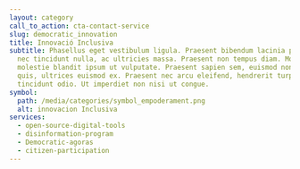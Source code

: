 ```yaml
---
layout: category
call_to_action: cta-contact-service
slug: democratic_innovation
title: Innovació Inclusiva
subtitle: Phasellus eget vestibulum ligula. Praesent bibendum lacinia porta. Sed
  nec tincidunt nulla, ac ultricies massa. Praesent non tempus diam. Morbi
  molestie blandit ipsum ut vulputate. Praesent sapien sem, euismod non sem
  quis, ultrices euismod ex. Praesent nec arcu eleifend, hendrerit turpis sed,
  tincidunt odio. Ut imperdiet non nisi ut congue.
symbol:
  path: /media/categories/symbol_empoderament.png
  alt: innovacion Inclusiva
services:
  - open-source-digital-tools
  - disinformation-program
  - Democratic-agoras
  - citizen-participation
---
```

